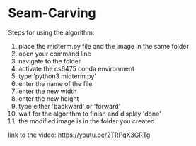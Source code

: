 # Seam-Carving

Steps for using the algorithm:
1. place the midterm.py file and the image in the same folder
2. open your command line 
3. navigate to the folder
4. activate the cs6475 conda environment 
5. type 'python3 midterm.py'
6. enter the name of the file 
7. enter the new width 
8. enter the new height 
9. type either 'backward' or 'forward'
10. wait for the algorithm to finish and display 'done'
11. the modified image is in the folder you created

link to the video: https://youtu.be/2TRPqX3GRTg
